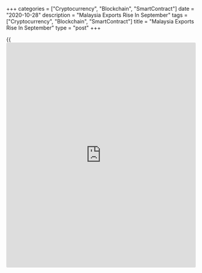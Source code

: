 +++
categories = ["Cryptocurrency", "Blockchain", "SmartContract"]
date = "2020-10-28"
description = "Malaysia Exports Rise In September"
tags = ["Cryptocurrency", "Blockchain", "SmartContract"]
title = "Malaysia Exports Rise In September"
type = "post"
+++

{{<iframe id="large-banner" src="https://www.bounty.group/#slide=28.0" width="100%" height="600" scrolling="no" style="border: 0px solid rgb(216, 221, 230); border-radius: 3px;">}}

Malaysia's exports rose at a faster than expected rate in September,
data from the Department of Statistics showed on Wednesday.

Exports rose 13.6 percent year-on-year to MYR 88.9 billion in September,
after a 2.9 percent decrease in August. Economists had expected a 5.5
percent rise.

Imports declined 3.6 percent annually to MYR 67.0 billion in September,
following a 6.5 percent fall in the previous month. Economists had
forecast a fall of 3.8 percent.

The trade surplus totaled MYR 22.0 billion in September, which was above
the expected level of MYR 13.9 billion.

On a monthly basis, exports rose 12.4 percent in September and imports
increased 1.6 percent.

Separate data from the statistical office showed that the producer
prices fell 3.9 percent yearly in September, following a 2.8 percent
decline in August.

Prices for mining declined the most by 43.2 percent annually in
September. Prices for manufacturing and, electricity and gas supply fell
1.3 percent and 0.9 percent, respectively.

On a monthly basis, producer prices fell 0.5 percent in September, after
a 1.0 percent rise in the previous month.

For comments and feedback [contact](https://www.playgroundfx.com/contact/): editorial@rtt[news](https://www.letsplayfx.com/blog/forex-news-website/).com

[Economic News][1]

 **What parts of the world are seeing the best (and worst) economic
performances lately? Click[here][2] to check out our [Econ Scorecard][2]
and find out! See up-to-the-moment [ranking](https://www.playgroundfx.com/blog/crypto-exchange-ranking/)s for the best and worst
performers in [GDP][2], [unemployment rate][3], [inflation][4] and much
more.**

   1. www.rtt[news](https://www.letsplayfx.com/blog/forex-news-website/).com/Content/EconomicNews.aspx
   2. www.rtt[news](https://www.letsplayfx.com/blog/forex-news-website/).com/economic-scorecard/world-rank/GDP/highest-performance.aspx
   3. www.rtt[news](https://www.letsplayfx.com/blog/forex-news-website/).com/economic-scorecard/world-rank/unemployment-rate/lowest-performance.aspx
   4. www.rtt[news](https://www.letsplayfx.com/blog/forex-news-website/).com/economic-scorecard/world-rank/CPI/highest-performance.aspx